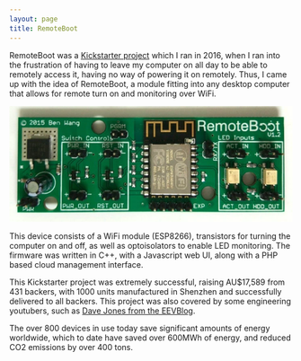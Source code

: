 ```yaml
---
layout: page
title: RemoteBoot
---
```


RemoteBoot was a [Kickstarter project](https://www.kickstarter.com/projects/658903329/remoteboot-wifi-remote-management-module-for-pcs) which I ran in 2016, when I ran into the frustration of having to leave my computer on all day to be able to remotely access it, having no way of powering it on remotely. Thus, I came up with the idea of RemoteBoot, a module fitting into any desktop computer that allows for remote turn on and monitoring over WiFi.

![Picture of the RemoteBoot](/assets/remoteboot.png)

This device consists of a WiFi module (ESP8266), transistors for turning the computer on and off, as well as optoisolators to enable LED monitoring. The firmware was written in C++, with a Javascript web UI, along with a PHP based cloud management interface.

This Kickstarter project was extremely successful, raising AU$17,589 from 431 backers, with 1000 units manufactured in Shenzhen and successfully delivered to all backers. This project was also covered by some engineering youtubers, such as [Dave Jones from the EEVBlog](https://youtu.be/lKhESCFeHy0).

The over 800 devices in use today save significant amounts of energy worldwide, which to date have saved over 600MWh of energy, and reduced CO2 emissions by over 400 tons.
